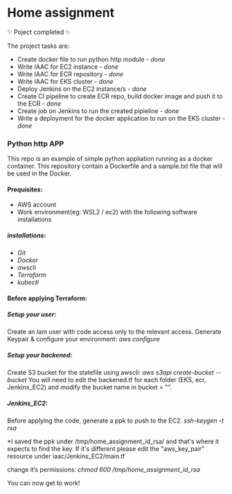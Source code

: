 # Home assignment
✨ Poject completed ✨

The project tasks are:
- Create docker file to run python http module - *done*
- Write IAAC for EC2 instance - *done*
- Write IAAC for ECR repository - *done*
- Write IAAC for EKS cluster - *done*
- Deploy Jenkins on the EC2 instance/s - *done*
- Create CI pipeline to create ECR repo, build docker image and push it to the ECR - *done*
- Create job on Jenkins to run the created pipieline - *done*
- Write a deployment for the docker application to run on the EKS cluster - *done*

### Python http APP

This repo is an example of simple python appliation running as a docker container.
This repository contain a Dockerfile and a sample.txt file that will be used in the Docker.

#### Prequisites:
 - AWS account
 - Work environment(eg: WSL2 / ec2) with the following software installations
##### installations:
- *Git* 
- *Docker*
- *awscli*
- *Terraform*
- *kubectl*



#### Before applying Terraform:
##### Setup your user:
Create an Iam user with code access only to the relevant access.
Generate Keypair & configure your environment:
*aws configure*

##### Setup your backened: 
Create S3 bucket for the statefile using awscli:
*aws s3api create-bucket --bucket <bucketname>*
You will need to edit the backened.tf for each folder (EKS, ecr, Jenkins_EC2) and modify the bucket name in bucket  = "".


##### Jenkins_EC2:
Before applying the code, generate a ppk to push to the EC2.
*ssh-keygen -t rsa*

*I saved the ppk under /tmp/home_assignment_id_rsa/ and that's where it expects to find the key. If it's different please edit the "aws_key_pair" resource under iaac/Jenkins_EC2/main.tf


change it’s permissions:
*chmod 600 /tmp/home_assignment_id_rsa*

You can now get to work!